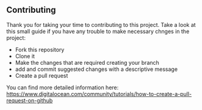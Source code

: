 ## Contributing

Thank you for taking your time to contributing to this project.
Take a look at this small guide if you have any trouble to make necessary chnges in the project:

* Fork this repository
* Clone it
* Make the changes that are required creating your branch
* add and commit suggested changes with a descriptive message
* Create a pull request

You can find more detailed information here:
https://www.digitalocean.com/community/tutorials/how-to-create-a-pull-request-on-github
